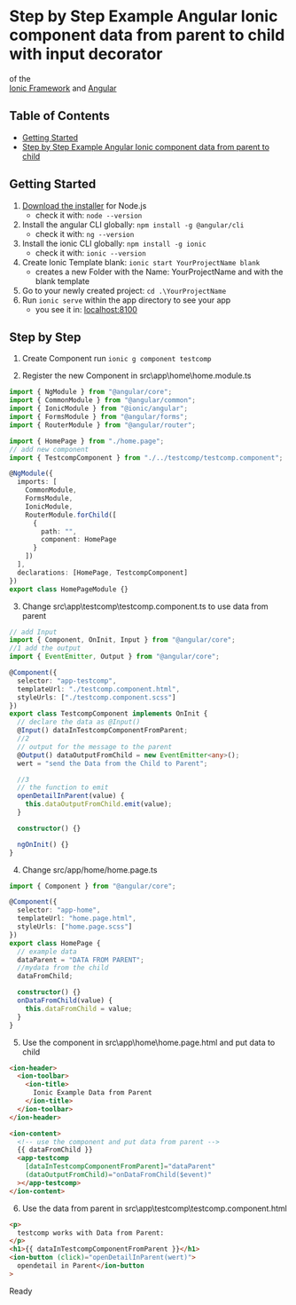 # Step by Step Example Angular Ionic component data from parent to child with input decorator

of the  
[Ionic Framework](https://ionicframework.com/) and [Angular](https://angular.io/)

## Table of Contents

- [Getting Started](#getting-started)
- [Step by Step Example Angular Ionic component data from parent to child](#step-by-step)

## Getting Started

1. [Download the installer](https://nodejs.org/) for Node.js
   - check it with: `node --version`
2. Install the angular CLI globally: `npm install -g @angular/cli`
   - check it with: `ng --version`
3. Install the ionic CLI globally: `npm install -g ionic`
   - check it with: `ionic --version`
4. Create Ionic Template blank: `ionic start YourProjectName blank`
   - creates a new Folder with the Name: YourProjectName and with the blank template
5. Go to your newly created project: `cd .\YourProjectName`
6. Run `ionic serve` within the app directory to see your app
   - you see it in: [localhost:8100](http://localhost:8100)

## Step by Step

1. Create Component run `ionic g component testcomp`

2. Register the new Component in src\app\home\home.module.ts

```typescript
import { NgModule } from "@angular/core";
import { CommonModule } from "@angular/common";
import { IonicModule } from "@ionic/angular";
import { FormsModule } from "@angular/forms";
import { RouterModule } from "@angular/router";

import { HomePage } from "./home.page";
// add new component
import { TestcompComponent } from "./../testcomp/testcomp.component";

@NgModule({
  imports: [
    CommonModule,
    FormsModule,
    IonicModule,
    RouterModule.forChild([
      {
        path: "",
        component: HomePage
      }
    ])
  ],
  declarations: [HomePage, TestcompComponent]
})
export class HomePageModule {}
```

3. Change src\app\testcomp\testcomp.component.ts
   to use data from parent

```typescript
// add Input
import { Component, OnInit, Input } from "@angular/core";
//1 add the output
import { EventEmitter, Output } from "@angular/core";

@Component({
  selector: "app-testcomp",
  templateUrl: "./testcomp.component.html",
  styleUrls: ["./testcomp.component.scss"]
})
export class TestcompComponent implements OnInit {
  // declare the data as @Input()
  @Input() dataInTestcompComponentFromParent;
  //2
  // output for the message to the parent
  @Output() dataOutputFromChild = new EventEmitter<any>();
  wert = "send the Data from the Child to Parent";

  //3
  // the function to emit
  openDetailInParent(value) {
    this.dataOutputFromChild.emit(value);
  }

  constructor() {}

  ngOnInit() {}
}
```

4. Change src/app/home/home.page.ts

```typescript
import { Component } from "@angular/core";

@Component({
  selector: "app-home",
  templateUrl: "home.page.html",
  styleUrls: ["home.page.scss"]
})
export class HomePage {
  // example data
  dataParent = "DATA FROM PARENT";
  //mydata from the child
  dataFromChild;

  constructor() {}
  onDataFromChild(value) {
    this.dataFromChild = value;
  }
}
```

5. Use the component in src\app\home\home.page.html
   and put data to child

```html
<ion-header>
  <ion-toolbar>
    <ion-title>
      Ionic Example Data from Parent
    </ion-title>
  </ion-toolbar>
</ion-header>

<ion-content>
  <!-- use the component and put data from parent -->
  {{ dataFromChild }}
  <app-testcomp
    [dataInTestcompComponentFromParent]="dataParent"
    (dataOutputFromChild)="onDataFromChild($event)"
  ></app-testcomp>
</ion-content>
```

6. Use the data from parent in src\app\testcomp\testcomp.component.html

```html
<p>
  testcomp works with Data from Parent:
</p>
<h1>{{ dataInTestcompComponentFromParent }}</h1>
<ion-button (click)="openDetailInParent(wert)">
  opendetail in Parent</ion-button
>
```

Ready
